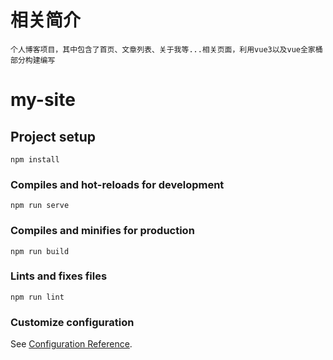 # 相关简介
```
个人博客项目，其中包含了首页、文章列表、关于我等...相关页面，利用vue3以及vue全家桶部分构建编写
```

# my-site

## Project setup
```
npm install
```

### Compiles and hot-reloads for development
```
npm run serve
```

### Compiles and minifies for production
```
npm run build
```

### Lints and fixes files
```
npm run lint
```

### Customize configuration
See [Configuration Reference](https://cli.vuejs.org/config/).

